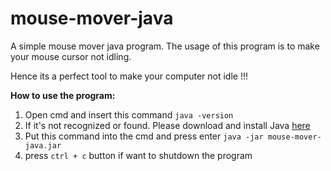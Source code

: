 # mouse-mover-java
A simple mouse mover java program. The usage of this program is to make your mouse cursor not idling.

Hence its a perfect tool to make your computer not idle !!!

<b>How to use the program:</b>

1. Open cmd and insert this command ```java -version```
2. If it's not recognized or found. Please download and install Java [here](https://www.oracle.com/java/technologies/downloads/)
3. Put this command into the cmd and press enter ```java -jar mouse-mover-java.jar```
4. press ```ctrl + c``` button if want to shutdown the program